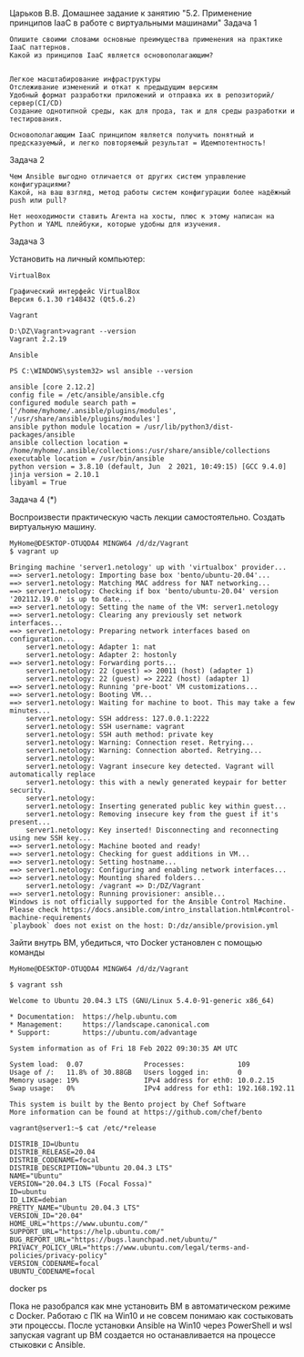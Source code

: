 Царьков В.В.
Домашнее задание к занятию "5.2. Применение принципов IaaC в работе с виртуальными машинами"
Задача 1

    Опишите своими словами основные преимущества применения на практике IaaC паттернов.
    Какой из принципов IaaC является основополагающим?


    Легкое масштабирование инфраструктуры
    Отслеживание изменений и откат к предыдущим версиям
    Удобный формат разработки приложений и отправка их в репозиторий/сервер(CI/CD)
    Создание однотипной среды, как для прода, так и для среды разработки и тестирования.

	Основополагающим IaaC принципом является получить понятный и предсказуемый, и легко повторяемый результат = Идемпотентность!


Задача 2

    Чем Ansible выгодно отличается от других систем управление конфигурациями?
    Какой, на ваш взгляд, метод работы систем конфигурации более надёжный push или pull?

	Нет неоходимости ставить Агента на хосты, плюс к этому написан на Python и YAML плейбуки, которые удобны для изучения.

Задача 3

Установить на личный компьютер:

    VirtualBox
	
	Графический интерфейс VirtualBox
	Версия 6.1.30 r148432 (Qt5.6.2)
	
    Vagrant
	
	D:\DZ\Vagrant>vagrant --version
	Vagrant 2.2.19
	
	Ansible
	
	PS C:\WINDOWS\system32> wsl ansible --version

	ansible [core 2.12.2]
	config file = /etc/ansible/ansible.cfg
	configured module search path = ['/home/myhome/.ansible/plugins/modules', '/usr/share/ansible/plugins/modules']
	ansible python module location = /usr/lib/python3/dist-packages/ansible
	ansible collection location = /home/myhome/.ansible/collections:/usr/share/ansible/collections
	executable location = /usr/bin/ansible
	python version = 3.8.10 (default, Jun  2 2021, 10:49:15) [GCC 9.4.0]
	jinja version = 2.10.1
	libyaml = True

Задача 4 (*)

Воспроизвести практическую часть лекции самостоятельно.
Создать виртуальную машину.
	
	MyHome@DESKTOP-OTUQDA4 MINGW64 /d/dz/Vagrant
	$ vagrant up

	Bringing machine 'server1.netology' up with 'virtualbox' provider...
	==> server1.netology: Importing base box 'bento/ubuntu-20.04'...
	==> server1.netology: Matching MAC address for NAT networking...
	==> server1.netology: Checking if box 'bento/ubuntu-20.04' version '202112.19.0' is up to date...
	==> server1.netology: Setting the name of the VM: server1.netology
	==> server1.netology: Clearing any previously set network interfaces...
	==> server1.netology: Preparing network interfaces based on configuration...
		server1.netology: Adapter 1: nat
		server1.netology: Adapter 2: hostonly
	==> server1.netology: Forwarding ports...
		server1.netology: 22 (guest) => 20011 (host) (adapter 1)
		server1.netology: 22 (guest) => 2222 (host) (adapter 1)
	==> server1.netology: Running 'pre-boot' VM customizations...
	==> server1.netology: Booting VM...
	==> server1.netology: Waiting for machine to boot. This may take a few minutes...
		server1.netology: SSH address: 127.0.0.1:2222
		server1.netology: SSH username: vagrant
		server1.netology: SSH auth method: private key
		server1.netology: Warning: Connection reset. Retrying...
		server1.netology: Warning: Connection aborted. Retrying...
		server1.netology:
		server1.netology: Vagrant insecure key detected. Vagrant will automatically replace
		server1.netology: this with a newly generated keypair for better security.
		server1.netology:
		server1.netology: Inserting generated public key within guest...
		server1.netology: Removing insecure key from the guest if it's present...
		server1.netology: Key inserted! Disconnecting and reconnecting using new SSH key...
	==> server1.netology: Machine booted and ready!
	==> server1.netology: Checking for guest additions in VM...
	==> server1.netology: Setting hostname...
	==> server1.netology: Configuring and enabling network interfaces...
	==> server1.netology: Mounting shared folders...
		server1.netology: /vagrant => D:/DZ/Vagrant
	==> server1.netology: Running provisioner: ansible...
	Windows is not officially supported for the Ansible Control Machine.
	Please check https://docs.ansible.com/intro_installation.html#control-machine-requirements
	`playbook` does not exist on the host: D:/dz/ansible/provision.yml

Зайти внутрь ВМ, убедиться, что Docker установлен с помощью команды

	MyHome@DESKTOP-OTUQDA4 MINGW64 /d/dz/Vagrant

	$ vagrant ssh

	Welcome to Ubuntu 20.04.3 LTS (GNU/Linux 5.4.0-91-generic x86_64)

	* Documentation:  https://help.ubuntu.com
	* Management:     https://landscape.canonical.com
	* Support:        https://ubuntu.com/advantage

	System information as of Fri 18 Feb 2022 09:30:35 AM UTC

	System load:  0.07               Processes:             109
	Usage of /:   11.8% of 30.88GB   Users logged in:       0
	Memory usage: 19%                IPv4 address for eth0: 10.0.2.15
	Swap usage:   0%                 IPv4 address for eth1: 192.168.192.11

	This system is built by the Bento project by Chef Software
	More information can be found at https://github.com/chef/bento

	vagrant@server1:~$ cat /etc/*release

	DISTRIB_ID=Ubuntu
	DISTRIB_RELEASE=20.04
	DISTRIB_CODENAME=focal
	DISTRIB_DESCRIPTION="Ubuntu 20.04.3 LTS"
	NAME="Ubuntu"
	VERSION="20.04.3 LTS (Focal Fossa)"
	ID=ubuntu
	ID_LIKE=debian
	PRETTY_NAME="Ubuntu 20.04.3 LTS"
	VERSION_ID="20.04"
	HOME_URL="https://www.ubuntu.com/"
	SUPPORT_URL="https://help.ubuntu.com/"
	BUG_REPORT_URL="https://bugs.launchpad.net/ubuntu/"
	PRIVACY_POLICY_URL="https://www.ubuntu.com/legal/terms-and-policies/privacy-policy"
	VERSION_CODENAME=focal
	UBUNTU_CODENAME=focal

docker ps

Пока не разобрался как мне установить ВМ в автоматическом режиме с Docker. Работаю с ПК на Win10 и не совсем понимаю как состыковать эти процессы.
После установки Ansible на Win10 через PowerShell  и wsl запуская vagrant up ВМ создается но останавливается на процессе стыковки с Ansible.

